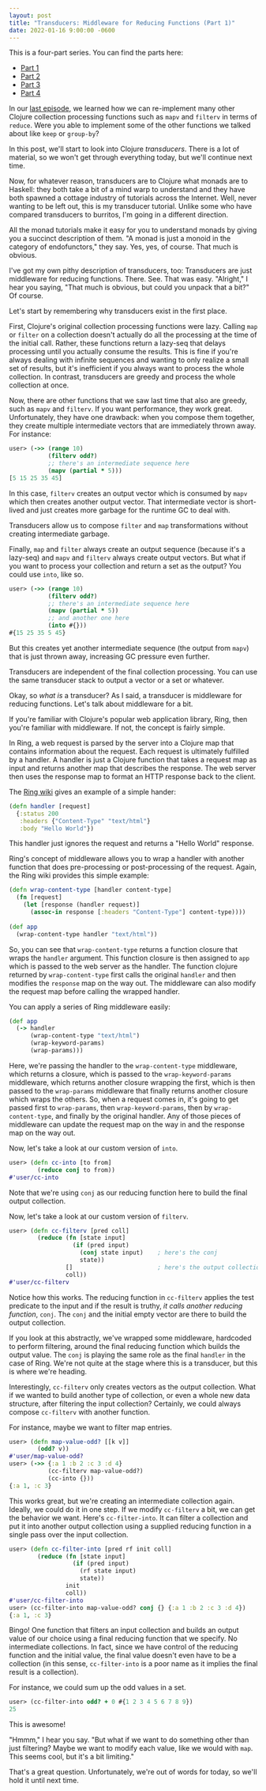 ```yaml
---
layout: post
title: "Transducers: Middleware for Reducing Functions (Part 1)"
date: 2022-01-16 9:00:00 -0600
---
```

This is a four-part series. You can find the parts here:
* [Part 1](2022-01-19-transducers-middleware-for-reducing-functions-part-1.html)
* [Part 2](2022-01-19-transducers-middleware-for-reducing-functions-part-2.html)
* [Part 3](2022-01-19-transducers-middleware-for-reducing-functions-part-3.html)
* [Part 4](2022-01-19-transducers-middleware-for-reducing-functions-part-4.html)

In our [last
episode](/clojurecrazy/2022/01/10/using-reduce-to-implement-other-clojure-functions.html),
we learned how we can re-implement many other Clojure collection
processing functions such as `mapv` and `filterv` in terms of
`reduce`. Were you able to implement some of the other functions we
talked about like `keep` or `group-by`?

In this post, we'll start to look into Clojure _transducers_. There is
a lot of material, so we won't get through everything today, but we'll
continue next time.

Now, for whatever reason, transducers are to Clojure what monads are
to Haskell: they both take a bit of a mind warp to understand and they
have both spawned a cottage industry of tutorials across the
Internet. Well, never wanting to be left out, this is my transducer
tutorial. Unlike some who have compared transducers to burritos, I'm
going in a different direction.

All the monad tutorials make it easy for you to understand monads by giving
you a succinct description of them. "A monad is just a monoid in the
category of endofunctors," they say. Yes, yes, of course. That much is
obvious.

I've got my own pithy description of transducers, too: Transducers are
just middleware for reducing functions. There. See. That was
easy. "Alright," I hear you saying, "That much is obvious, but could
you unpack that a bit?" Of course.

Let's start by remembering why transducers exist in the first place.

First, Clojure's original collection processing functions were
lazy. Calling `map` or `filter` on a collection doesn't actually do
all the processing at the time of the initial call. Rather, these
functions return a lazy-seq that delays processing until you actually
consume the results. This is fine if you're always dealing with
infinite sequences and wanting to only realize a small set of results,
but it's inefficient if you always want to process the whole
collection. In contrast, transducers are greedy and process the whole
collection at once.

Now, there are other functions that we saw last time that also are
greedy, such as `mapv` and `filterv`. If you want performance, they
work great. Unfortunately, they have one drawback: when you compose
them together, they create multiple intermediate vectors that are
immediately thrown away. For instance:

```clojure
user> (->> (range 10)
           (filterv odd?)
           ;; there's an intermediate sequence here
           (mapv (partial * 5)))
[5 15 25 35 45]
```

In this case, `filterv` creates an output vector which is consumed by
`mapv` which then creates another output vector. That intermediate
vector is short-lived and just creates more garbage for the runtime GC
to deal with.

Transducers allow us to compose `filter` and `map` transformations
without creating intermediate garbage.

Finally, `map` and `filter` always create an output sequence (because
it's a lazy-seq) and `mapv` and `filterv` always create output
vectors. But what if you want to process your collection and return a
set as the output? You could use `into`, like so.
```clojure
user> (->> (range 10)
           (filterv odd?)
           ;; there's an intermediate sequence here
           (mapv (partial * 5))
           ;; and another one here
           (into #{}))
#{15 25 35 5 45}
```

But this creates yet another intermediate sequence (the output from
`mapv`) that is just thrown away, increasing GC pressure even further.

Transducers are independent of the final collection processing. You
can use the same transducer stack to output a vector or a set or
whatever.

Okay, so _what is_ a transducer? As I said, a transducer is middleware
for reducing functions. Let's talk about middleware for a bit.

If you're familiar with Clojure's popular web application library,
Ring, then you're familiar with middleware. If not, the concept is
fairly simple.

In Ring, a web request is parsed by the server into a Clojure map that
contains information about the request. Each request is ultimately
fulfilled by a handler. A handler is just a Clojure function that
takes a request map as input and returns another map that describes
the response. The web server then uses the response map to format an
HTTP response back to the client.

The [Ring
wiki](https://github.com/ring-clojure/ring/wiki/Getting-Started) gives
an example of a simple hander:

```clojure
(defn handler [request]
  {:status 200
   :headers {"Content-Type" "text/html"}
   :body "Hello World"})
```

This handler just ignores the request and returns a "Hello World"
response.

Ring's concept of middleware allows you to wrap a handler with another
function that does pre-processing or post-processing of the request. Again, the
Ring wiki provides this simple example:

```clojure
(defn wrap-content-type [handler content-type]
  (fn [request]
    (let [response (handler request)]
      (assoc-in response [:headers "Content-Type"] content-type))))
    
(def app
  (wrap-content-type handler "text/html"))
```

So, you can see that `wrap-content-type` returns a function closure
that wraps the `handler` argument. This function closure is then
assigned to `app` which is passed to the web server as the
handler. The function clojure returned by `wrap-content-type` first
calls the original `handler` and then modifies the `response` map on
the way out. The middleware can also modify the request map before
calling the wrapped handler.

You can apply a series of Ring middleware easily:

```clojure
(def app
  (-> handler
      (wrap-content-type "text/html")
      (wrap-keyword-params)
      (wrap-params)))
```

Here, we're passing the handler to the `wrap-content-type` middleware,
which returns a closure, which is passed to the `wrap-keyword-params`
middleware, which returns another closure wrapping the first, which is
then passed to the `wrap-params` middleware that finally returns
another closure which wraps the others. So, when a request comes in,
it's going to get passed first to `wrap-params`, then
`wrap-keyword-params`, then by `wrap-content-type`, and finally by the
original handler. Any of those pieces of middleware can update the
request map on the way in and the response map on the way out.

Now, let's take a look at our custom version of `into`.

```clojure
user> (defn cc-into [to from]
        (reduce conj to from))
#'user/cc-into
```

Note that we're using `conj` as our reducing function here to build
the final output collection.

Now, let's take a look at our custom version of `filterv`.

```clojure
user> (defn cc-filterv [pred coll]
        (reduce (fn [state input]
                  (if (pred input)
                    (conj state input)    ; here's the conj
                    state))
                []                        ; here's the output collection
                coll))
#'user/cc-filterv
```

Notice how this works. The reducing function in `cc-filterv` applies
the test predicate to the input and if the result is truthy, _it calls
another reducing function_, `conj`. The `conj` and the initial empty
vector are there to build the output collection. 

If you look at this abstractly, we've wrapped some middleware,
hardcoded to perform filtering, around the final reducing function
which builds the output value. The `conj` is playing the same role as
the final `handler` in the case of Ring. We're not quite at the stage
where this is a transducer, but this is where we're heading.

Interestingly, `cc-filterv` only creates vectors as the output
collection. What if we wanted to build another type of collection, or
even a whole new data structure, after filtering the input collection?
Certainly, we could always compose `cc-filterv` with another function.

For instance, maybe we want to filter map entries.

```clojure
user> (defn map-value-odd? [[k v]]
        (odd? v))
#'user/map-value-odd?
user> (->> {:a 1 :b 2 :c 3 :d 4}
           (cc-filterv map-value-odd?)
           (cc-into {}))
{:a 1, :c 3}
```

This works great, but we're creating an intermediate collection
again. Ideally, we could do it in one step. If we modify
`cc-filterv` a bit, we can get the behavior we want. Here's
`cc-filter-into`. It can filter a collection and put it into another
output collection using a supplied reducing function in a single pass
over the input collection.

```clojure
user> (defn cc-filter-into [pred rf init coll]
        (reduce (fn [state input]
                  (if (pred input)
                    (rf state input)
                    state))
                init
                coll))
#'user/cc-filter-into
user> (cc-filter-into map-value-odd? conj {} {:a 1 :b 2 :c 3 :d 4})
{:a 1, :c 3}
```

Bingo! One function that filters an input collection and builds an
output value of our choice using a final reducing function that we
specify. No intermediate collections. In fact, since we have control
of the reducing function and the initial value, the final value
doesn't even have to be a collection (in this sense, `cc-filter-into`
is a poor name as it implies the final result is a collection).

For instance, we could sum up the odd values in a set.
```clojure
user> (cc-filter-into odd? + 0 #{1 2 3 4 5 6 7 8 9})
25
```

This is awesome!

"Hmmm," I hear you say. "But what if we want to do something other
than just filtering? Maybe we want to modify each value, like we would
with `map`. This seems cool, but it's a bit limiting."

That's a great question. Unfortunately, we're out of words for today,
so we'll hold it until next time.
